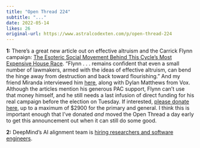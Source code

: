 ```yaml
---
title: "Open Thread 224"
subtitle: "..."
date: 2022-05-14
likes: 26
original-url: https://www.astralcodexten.com/p/open-thread-224
---
```

**1:** There’s a great new article out on effective altruism and the Carrick Flynn campaign: [The Esoteric Social Movement Behind This Cycle’s Most Expensive House Race](https://www.politico.com/news/magazine/2022/05/12/carrick-flynn-save-world-congress-00031959). “Flynn . . . remains confident that even a small number of lawmakers, armed with the ideas of effective altruism, can bend the hinge away from destruction and back toward flourishing.” And my friend Miranda interviewed him [here](https://www.vox.com/23066877/carrick-flynn-effective-altruism-sam-bankman-fried-congress-house-election-2022), along with Dylan Matthews from Vox. Although the articles mention his generous PAC support, Flynn can’t use that money himself, and he still needs a last infusion of direct funding for his real campaign before the election on Tuesday. If interested, [please donate here](https://secure.actblue.com/donate/flynn-web), up to a maximum of $2900 for the primary and general. I think this is important enough that I’ve donated _and_ moved the Open Thread a day early to get this announcement out when it can still do some good.

 **2:** DeepMind’s AI alignment team is [hiring researchers and software engineers](https://forum.effectivealtruism.org/posts/BA7kPQsoqSuScK6rz/deepmind-is-hiring-for-the-scalable-alignment-and-alignment).
